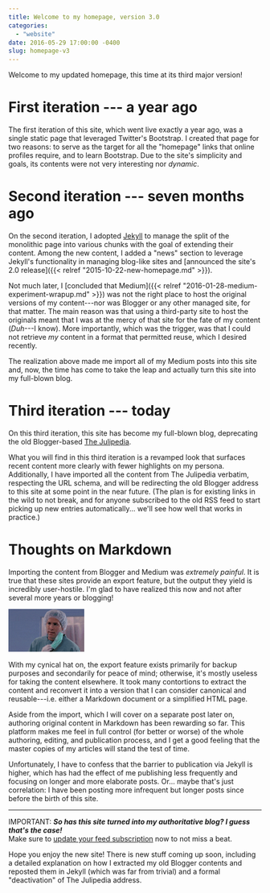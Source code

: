 ```yaml
---
title: Welcome to my homepage, version 3.0
categories:
  - "website"
date: 2016-05-29 17:00:00 -0400
slug: homepage-v3
---
```


Welcome to my updated homepage, this time at its third major version!

# First iteration --- a year ago

The first iteration of this site, which went live exactly a year ago, was a single static page that leveraged Twitter's Bootstrap. I created that page for two reasons: to serve as the target for all the "homepage" links that online profiles require, and to learn Bootstrap. Due to the site's simplicity and goals, its contents were not very interesting nor *dynamic*.

# Second iteration --- seven months ago

On the second iteration, I adopted [Jekyll](http://jekyllrb.com/) to manage the split of the monolithic page into various chunks with the goal of extending their content. Among the new content, I added a "news" section to leverage Jekyll's functionality in managing blog-like sites and [announced the site's 2.0 release]({{< relref "2015-10-22-new-homepage.md" >}}).
 
Not much later, I [concluded that Medium]({{< relref "2016-01-28-medium-experiment-wrapup.md" >}}) was not the right place to host the original versions of my content---nor was Blogger or any other managed site, for that matter. The main reason was that using a third-party site to host the originals meant that I was at the mercy of that site for the fate of my content (*Duh*---I know). More importantly, which was the trigger, was that I could not retrieve *my* content in a format that permitted reuse, which I desired recently.

The realization above made me import all of my Medium posts into this site and, now, the time has come to take the leap and actually turn this site into my full-blown blog.

# Third iteration --- today

On this third iteration, this site has become my full-blown blog, deprecating the old Blogger-based [The Julipedia](http://julipedia.meroh.net/).

What you will find in this third iteration is a revamped look that surfaces recent content more clearly with fewer highlights on my persona. Additionally, I have imported all the content from The Julipedia verbatim, respecting the URL schema, and will be redirecting the old Blogger address to this site at some point in the near future. (The plan is for existing links in the wild to not break, and for anyone subscribed to the old RSS feed to start picking up new entries automatically... we'll see how well that works in practice.)

# Thoughts on Markdown

Importing the content from Blogger and Medium was *extremely painful*. It is true that these sites provide an export feature, but the output they yield is incredibly user-hostile. I'm glad to have realized this now and not after several more years or blogging!

<a href="http://knowyourmeme.com/photos/976824-reaction-images"><img src="/images/2016-05-29-but-why.gif" class="float-right" alt="But why?" width="30%"></a>

With my cynical hat on, the export feature exists primarily for backup purposes and secondarily for peace of mind; otherwise, it's mostly useless for taking the content elsewhere. It took many contortions to extract the content and reconvert it into a version that I can consider canonical and reusable---i.e. either a Markdown document or a simplified HTML page.

Aside from the import, which I will cover on a separate post later on, authoring original content in Markdown has been rewarding so far. This platform makes me feel in full control (for better or worse) of the whole authoring, editing, and publication process, and I get a good feeling that the master copies of my articles will stand the test of time.

Unfortunately, I have to confess that the barrier to publication via Jekyll is higher, which has had the effect of me publishing less frequently and focusing on longer and more elaborate posts. Or... maybe that's just correlation: I have been posting more infrequent but longer posts since before the birth of this site.

---

IMPORTANT: ***So has this site turned into my authoritative blog? I guess that's the case!***  
Make sure to [update your feed subscription](/feed.xml) now to not miss a beat.

Hope you enjoy the new site! There is new stuff coming up soon, including a detailed explanation on how I extracted my old Blogger contents and reposted them in Jekyll (which was far from trivial) and a formal "deactivation" of The Julipedia address.
